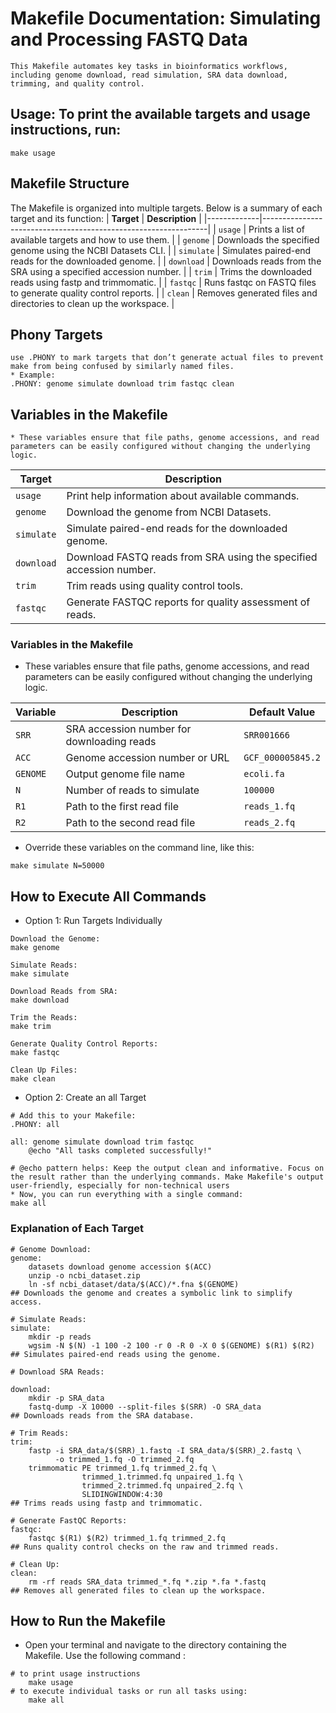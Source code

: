 # Makefile Documentation: Simulating and Processing FASTQ Data
````
This Makefile automates key tasks in bioinformatics workflows, including genome download, read simulation, SRA data download, trimming, and quality control.
````
## Usage: To print the available targets and usage instructions, run:
````
make usage
````
## Makefile Structure
The Makefile is organized into multiple targets. Below is a summary of each target and its function:
| **Target**  | **Description**                                                |
|-------------|----------------------------------------------------------------|
| `usage`     | Prints a list of available targets and how to use them.      |
| `genome`    | Downloads the specified genome using the NCBI Datasets CLI.  |
| `simulate`  | Simulates paired-end reads for the downloaded genome.        |
| `download`  | Downloads reads from the SRA using a specified accession number. |
| `trim`      | Trims the downloaded reads using fastp and trimmomatic.      |
| `fastqc`    | Runs fastqc on FASTQ files to generate quality control reports. |
| `clean`     | Removes generated files and directories to clean up the workspace. |

## Phony Targets
````
use .PHONY to mark targets that don’t generate actual files to prevent make from being confused by similarly named files.
* Example:
.PHONY: genome simulate download trim fastqc clean
````
## Variables in the Makefile
````
* These variables ensure that file paths, genome accessions, and read parameters can be easily configured without changing the underlying logic.
````
| **Target**  | **Description**                                                |
|-------------|----------------------------------------------------------------|
| `usage`     | Print help information about available commands.              |
| `genome`    | Download the genome from NCBI Datasets.                      |
| `simulate`  | Simulate paired-end reads for the downloaded genome.          |
| `download`  | Download FASTQ reads from SRA using the specified accession number. |
| `trim`      | Trim reads using quality control tools.                       |
| `fastqc`    | Generate FASTQC reports for quality assessment of reads.      |
### Variables in the Makefile
* These variables ensure that file paths, genome accessions, and read parameters can be easily configured without changing the underlying logic.

| **Variable** | **Description**                                        | **Default Value**       |
|--------------|--------------------------------------------------------|--------------------------|
| `SRR`        | SRA accession number for downloading reads             | `SRR001666`              |
| `ACC`        | Genome accession number or URL                         | `GCF_000005845.2`        |
| `GENOME`     | Output genome file name                                | `ecoli.fa`               |
| `N`          | Number of reads to simulate                            | `100000`                 |
| `R1`         | Path to the first read file                            | `reads_1.fq`             |
| `R2`         | Path to the second read file                           | `reads_2.fq`             |


* Override these variables on the command line, like this:
````
make simulate N=50000
````
## How to Execute All Commands

* Option 1: Run Targets Individually
````
Download the Genome:
make genome
````
````
Simulate Reads:
make simulate
````
````
Download Reads from SRA:
make download
````
````
Trim the Reads:
make trim
````
````
Generate Quality Control Reports:
make fastqc
````
````
Clean Up Files:
make clean
````

* Option 2: Create an all Target
````
# Add this to your Makefile:
.PHONY: all

all: genome simulate download trim fastqc
    @echo "All tasks completed successfully!"

# @echo pattern helps: Keep the output clean and informative. Focus on the result rather than the underlying commands. Make Makefile's output user-friendly, especially for non-technical users
* Now, you can run everything with a single command:
make all
````

### Explanation of Each Target
````
# Genome Download:
genome:
    datasets download genome accession $(ACC)
    unzip -o ncbi_dataset.zip
    ln -sf ncbi_dataset/data/$(ACC)/*.fna $(GENOME)
## Downloads the genome and creates a symbolic link to simplify access.
````
````
# Simulate Reads:
simulate:
    mkdir -p reads
    wgsim -N $(N) -1 100 -2 100 -r 0 -R 0 -X 0 $(GENOME) $(R1) $(R2)
## Simulates paired-end reads using the genome.
````
````
# Download SRA Reads:

download:
    mkdir -p SRA_data
    fastq-dump -X 10000 --split-files $(SRR) -O SRA_data
## Downloads reads from the SRA database.
````
````
# Trim Reads:
trim:
    fastp -i SRA_data/$(SRR)_1.fastq -I SRA_data/$(SRR)_2.fastq \
          -o trimmed_1.fq -O trimmed_2.fq
    trimmomatic PE trimmed_1.fq trimmed_2.fq \
                trimmed_1.trimmed.fq unpaired_1.fq \
                trimmed_2.trimmed.fq unpaired_2.fq \
                SLIDINGWINDOW:4:30
## Trims reads using fastp and trimmomatic.
````
````
# Generate FastQC Reports:
fastqc:
    fastqc $(R1) $(R2) trimmed_1.fq trimmed_2.fq
## Runs quality control checks on the raw and trimmed reads.
````
````
# Clean Up:
clean:
    rm -rf reads SRA_data trimmed_*.fq *.zip *.fa *.fastq
## Removes all generated files to clean up the workspace.
````

## How to Run the Makefile
* Open your terminal and navigate to the directory containing the Makefile.
Use the following command :
````
# to print usage instructions
    make usage
# to execute individual tasks or run all tasks using:
    make all
````

